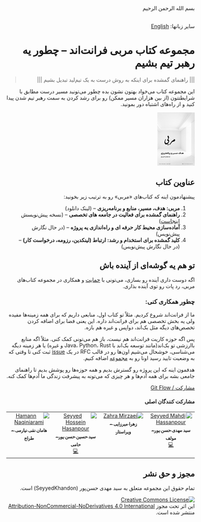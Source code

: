 <div dir="auto">
بسم الله الرحمن الرحیم
</div>
<div dir="auto">

<br/>

سایر زبانها: [English](./readme-en.md)

# مجموعه کتاب مربی فرانت‌اند – چطور یه رهبر تیم بشیم

> ||| راهنمای گمشده برای اینکه به روش درست به یک تیم‌لید تبدیل بشیم |||

این مجموعه کتاب می‌خواد بهتون نشون بده چطور می‌تونید مسیر درست مطابق با شرایطتتون (از بین هزاران مسیر ممکن) رو برای رشد کردن به سمت رهبر تیم شدن پیدا کنید و از راه‌های اشتباه دور بمونید.

<a href="https://github.com/SeyyedKhandon/coach"><img src="assets/coach-goal-path-planning.png" width="100"></a>

## عناوین کتاب

پیشنهادمون اینه که کتاب‌های «مربی» رو به ترتیب زیر بخونید:

1. **مربی: هدف، مسیر، منابع و برنامه‌ریزی** – (لینک دانلود)
2. **راهنمای گمشده برای فعالیت در جامعه های تخصصی** – (نسخه پیش‌نویسش [اینجاست](https://github.com/SeyyedKhandon/stackoverflow-the-right-way))
3. **آماده‌سازی محیط کار حرفه ای و راه‌اندازی یه پروژه** – (در حال نگارش پیش‌نویس)
4. **کلید گمشده برای استخدام و رشد: ارتباط (لینکدین، رزومه، درخواست کار)** – (در حال نگارش پیش‌نویس)

## تو هم یه گوشه‌ای از آینده باش

اگه دوست داری آینده رو بسازی، می‌تونی با [حمایت](./support.md) و همکاری در مجموعه کتاب‌های مربی، رد پات رو توی آینده بذاری.

### چطور همکاری کنی:

ما از فرانت‌اند شروع کردیم. مثلاً تو کتاب اول، منابعی داریم که برای همه زمینه‌ها مفیده ولی یه بخش تخصصی هم برای فرانت‌اند داره. این یعنی فضا برای اضافه کردن تخصص‌های دیگه مثل بک‌اند، دواپس و غیره هم بازه.

پس اگه حوزه کاریت فرانت‌اند هم نیست، باز هم می‌تونی کمک کنی. مثلاً اگه منابع باارزشی تو بک‌اند(مانند توسعه بک‌اند با Java، Python، Rust و غیره) یا هر زمینه دیگه می‌شناسی، خوشحال می‌شیم اون‌ها رو در قالب RFC در یک [issue](https://github.com/SeyyedKhandon/coach/issues) ثبت کنی تا وقتی که به وضعیت تایید رسید اونا رو به [مجموعه](other-topics.md) اضافه کنیم.

هدفمون اینه که این پروژه رو گسترش بدیم و همه حوزه‌ها رو پوشش بدیم تا راهنمای جامعی بشه برای همه آدم‌ها و هر چیزی که می‌تونه به پیشرفت زندگی ما آدم‌ها کمک کنه.

[مشارکت / Git Flow](./contribution.md)

#### مشارکت کنندگان اصلی

<table>
  <tbody>
    <tr>
      <td align="center" valign="top" width="25.28%">
        <a href="https://github.com/seyyedkhandon">
          <img
            src="https://avatars.githubusercontent.com/u/59599950?v=4"
            width="100px;"
            alt="Seyyed Mahdi Hassanpour"
          />
          <br />
          <sub><b>سید مهدی حسن پور-مولف</b></sub>
        </a>
        <br />
        <a href="https://seyyedkhandon.com/" title="Code">💻</a>
      </td>
       <td align="center" valign="top" width="25.28%">
        <a href="https://github.com/ZahraMirzaei">
          <img
            src="https://avatars.githubusercontent.com/u/39621660?v=4"
            width="100px;"
            alt="Zahra Mirzaei"
          />
          <br />
          <sub><b>زهرا میرزایی - ویراستار</b></sub>
        </a>
      </td>
      <td align="center" valign="top" width="25.28%">
        <a href="https://github.com/Coderx7">
          <img
            src="https://avatars.githubusercontent.com/u/5382892?v=4"
            width="100px;"
            alt="Seyyed Hossein Hasanpour"
          />
          <br />
          <sub><b>سید حسین حسن پور-حامی</b></sub>
        </a>
        <br />
        <a href="https://deeplearning.ir/" title="Code">💻</a>
      </td>
      <td align="center" valign="top" width="25.28%">
        <a href="https://github.com/hamedlokik">
          <img
            src="https://avatars.githubusercontent.com/u/23160820?v=4"
            width="100px;"
            alt="Hamann Naqiniarami"
          />
          <br />
          <sub><b>هامان نقی نیارمی - طراح</b></sub>
        </a>
      </td>
    </tr>
</tbody>
</table>

## مجوز و حق نشر

تمام حقوق این مجموعه متعلق به سید مهدی حسن‌پور (SeyyedKhandon) است.

<a rel="license" href="http://creativecommons.org/licenses/by-nc-nd/4.0/"><img alt="Creative Commons License" style="border-width:0" src="https://i.creativecommons.org/l/by-nc-nd/4.0/88x31.png" /></a><br />این اثر تحت مجوز  <a rel="license" href="http://creativecommons.org/licenses/by-nc-nd/4.0/">Attribution-NonCommercial-NoDerivatives 4.0 International</a>  منتشر شده است.



</div>
